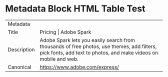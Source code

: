 # Metadata Block HTML Table Test

<table>
  <tr>
    <td>Metadata</td>
  </tr>
  <tr>
    <td>Title</td>
    <td>Pricing | Adobe Spark</td>
  </tr>
  <tr>
    <td>Description</td>
    <td>Adobe Spark lets you easily search from thousands of free photos, use themes, add filters, pick fonts, add text to photos, and make videos on mobile and web.</td>
  </tr>
  <tr>
    <td>Canonical</td>
    <td><a href="https://www.adobe.com/express/">https://www.adobe.com/express/</a></td>
  </tr>
</table>
